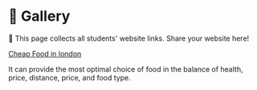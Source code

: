 # 🌟 Gallery

👋 This page collects all students' website links. Share your website here!

[Cheap Food in london](https://grub-finder-london.lovable.app/)

It can provide the most optimal choice of food in the balance of health, price, distance, price, and food type.